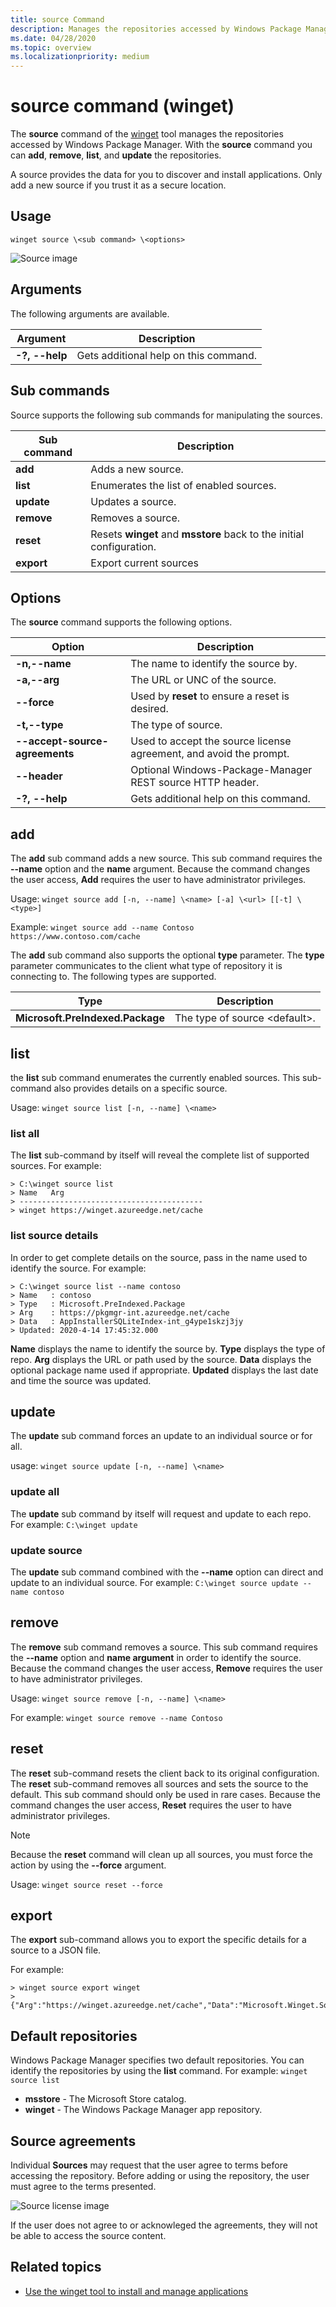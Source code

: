 ```yaml
---
title: source Command
description: Manages the repositories accessed by Windows Package Manager.
ms.date: 04/28/2020
ms.topic: overview
ms.localizationpriority: medium
---
```


# source command (winget)

The **source** command of the [winget](index.md) tool manages the repositories accessed by Windows Package Manager. With the **source** command you can **add**, **remove**, **list**, and **update** the repositories.

A source provides the data for you to discover and install applications. Only add a new source if you trust it as a secure location.

## Usage

`winget source \<sub command> \<options>`

![Source image](./images/source.png)

## Arguments

The following arguments are available.

| Argument  | Description |
|--------------|-------------|
| **-?, --help** |  Gets additional help on this command. |

## Sub commands

Source supports the following sub commands for manipulating the sources.

| Sub command  | Description |
|--------------|-------------|
|  **add** |  Adds a new source. |
|  **list** | Enumerates the list of enabled sources. |
|  **update** | Updates a source. |
|  **remove** | Removes a source. |
|  **reset** | Resets **winget** and **msstore** back to the initial configuration. |
|  **export** |  Export current sources |

## Options

The  **source** command supports the following options.

| Option  | Description |
|--------------|-------------|
|  **-n,--name** | The name to identify the source by. |
|  **-a,--arg** | The URL or UNC of the source. |
|  **--force** | Used by **reset** to ensure a reset is desired. |
|  **-t,--type** | The type of source. |
| **--accept-source-agreements** | Used to accept the source license agreement, and avoid the prompt. |
| **--header** | Optional Windows-Package-Manager REST source HTTP header. |
|  **-?, --help** |  Gets additional help on this command. |

## add

The **add** sub command adds a new source. This sub command requires the **--name** option and the **name** argument. Because the command changes the user access, **Add** requires the user to have administrator privileges.

Usage: `winget source add [-n, --name] \<name> [-a] \<url> [[-t] \<type>]`

Example:  `winget source add --name Contoso  https://www.contoso.com/cache`

The **add** sub command also supports the optional **type** parameter. The **type** parameter communicates to the client what type of repository it is connecting to. The following types are supported.

| Type  | Description |
|--------------|-------------|
| **Microsoft.PreIndexed.Package** | The type of source \<default>. |

## list

the **list** sub command enumerates the currently enabled sources. This sub-command also provides details on a specific source.

Usage: `winget source list [-n, --name] \<name>`

### list all

The **list** sub-command by itself will reveal the complete list of supported sources. For example:

```CMD
> C:\winget source list
> Name   Arg
> -----------------------------------------
> winget https://winget.azureedge.net/cache

```

### list source details

In order to get complete details on the source, pass in the name used to identify the source. For example:

```CMD
> C:\winget source list --name contoso  
> Name   : contoso  
> Type   : Microsoft.PreIndexed.Package  
> Arg    : https://pkgmgr-int.azureedge.net/cache  
> Data   : AppInstallerSQLiteIndex-int_g4ype1skzj3jy  
> Updated: 2020-4-14 17:45:32.000
```

**Name** displays the name to identify the source by.
**Type** displays the type of repo.
**Arg** displays the URL or path used by the source.
**Data** displays the optional package name used if appropriate.
**Updated** displays the last date and time the source was updated.

## update

The **update** sub command forces an update to an individual source or for all.

usage: `winget source update [-n, --name] \<name>`

### update all

The **update** sub command by itself will request and update to each repo. For example: `C:\winget update`

### update source

The **update** sub command combined with the **--name** option can direct and update to an individual source. For example:  `C:\winget source update --name contoso`

## remove

The **remove** sub command removes a source. This sub command requires the **--name** option and **name argument** in order to identify the source. Because the command changes the user access, **Remove** requires the user to have administrator privileges.

Usage: `winget source remove [-n, --name] \<name>`

For example: `winget source remove --name Contoso`

## reset

The **reset** sub-command resets the client back to its original configuration. The **reset** sub-command removes all sources and sets the source to the default. This sub command should only be used in rare cases. Because the command changes the user access, **Reset** requires the user to have administrator privileges.

> [!NOTE]
> Because the **reset** command will clean up all sources, you must force the action by using the **--force** argument.

Usage: `winget source reset --force`

## export

The **export** sub-command allows you to export the specific details for a source to a JSON file.

For example:

```CMD
> winget source export winget
> {"Arg":"https://winget.azureedge.net/cache","Data":"Microsoft.Winget.Source_8wekyb3d8bbwe","Identifier":"Microsoft.Winget.Source_8wekyb3d8bbwe","Name":"winget","Type":"Microsoft.PreIndexed.Package"}
```

## Default repositories

Windows Package Manager specifies two default repositories. You can identify the repositories by using the **list** command. For example: `winget source list`

* **msstore** - The Microsoft Store catalog.
* **winget** -  The Windows Package Manager app repository.

## Source agreements

Individual **Sources** may request that the user agree to terms before accessing the repository. Before adding or using the repository, the user must agree to the terms presented.

![Source license image](./images/source-license.png)

If the user does not agree to or acknowleged the agreements, they will not be able to access the source content.

## Related topics

* [Use the winget tool to install and manage applications](index.md)
